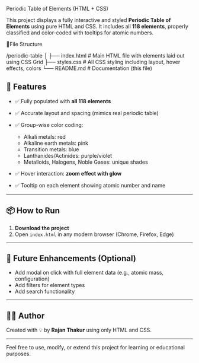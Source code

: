 Periodic Table of Elements (HTML + CSS)

This project displays a fully interactive and styled **Periodic Table of Elements** using pure HTML and CSS. It includes all **118 elements**, properly classified and color-coded with tooltips for atomic numbers.



📁File Structure


/periodic-table
│
├── index.html       # Main HTML file with elements laid out using CSS Grid
├── styles.css       # All CSS styling including layout, hover effects, colors
└── README.md        # Documentation (this file)




## 🎨 Features

* ✅ Fully populated with **all 118 elements**
* ✅ Accurate layout and spacing (mimics real periodic table)
* ✅ Group-wise color coding:

  * Alkali metals: red
  * Alkaline earth metals: pink
  * Transition metals: blue
  * Lanthanides/Actinides: purple/violet
  * Metalloids, Halogens, Noble Gases: unique shades
* ✅ Hover interaction: **zoom effect with glow**
* ✅ Tooltip on each element showing atomic number and name

---

## 📦 How to Run

1. **Download the project**
2. Open `index.html` in any modern browser (Chrome, Firefox, Edge)

---

## 🧩 Future Enhancements (Optional)

* Add modal on click with full element data (e.g., atomic mass, configuration)
* Add filters for element types
* Add search functionality

---

## 👨‍💻 Author

Created with 💡 by **Rajan Thakur** using only HTML and CSS.

---

Feel free to use, modify, or extend this project for learning or educational purposes.
